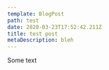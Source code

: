 ```yaml
---
template: BlogPost
path: test
date: 2020-03-23T17:52:42.211Z
title: test post
metaDescription: bleh
---
```

Some text
